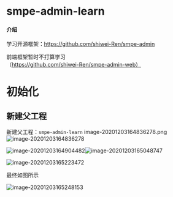 

# smpe-admin-learn

#### 介绍
学习开源框架：https://github.com/shiwei-Ren/smpe-admin

前端框架暂时不打算学习（https://github.com/shiwei-Ren/smpe-admin-web）



# 初始化

## 新建父工程

新建父工程：`smpe-admin-learn`
image-20201203164836278.png
![image-20201203164836278](https://gitee.com/sy_zrj/smpe-admin-learn/raw/create-smpe-admin-learn/README.assets/image-20201203164836278.png)

![image-20201203164904482](https://gitee.com/sy_zrj/smpe-admin-learn/raw/create-smpe-admin-learn/README.assets/image-20201203164904482.png)![image-20201203165048747](https://gitee.com/sy_zrj/smpe-admin-learn/raw/create-smpe-admin-learn/README.assets/image-20201203165048747.png)

![image-20201203165223472](https://gitee.com/sy_zrj/smpe-admin-learn/raw/create-smpe-admin-learn/README.assets/image-20201203165223472.png)

最终如图所示

![image-20201203165248153](https://gitee.com/sy_zrj/smpe-admin-learn/raw/create-smpe-admin-learn/README.assets/image-20201203165248153.png)